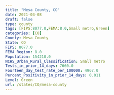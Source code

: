 ```yaml
---
title: "Mesa County, CO"
date: 2021-04-08
draft: false
type: county
tags: [FIPS:8077.0,FEMA:8.0,Small metro,Green]
categories: [CO]
County: Mesa County
State: CO
FIPS: 8077.0
FEMA_Region: 8.0
Population: 154210.0
NCHS_Urban_Rural_Classification: Small metro
Tests_in_prior_14_days: 7660.0
Fourteen_day_test_rate_per_100000: 4967.0
Percent_Positivity_in_prior_14_days: 0.011
Level: Green
url: /states/CO/mesa-county
---
```



